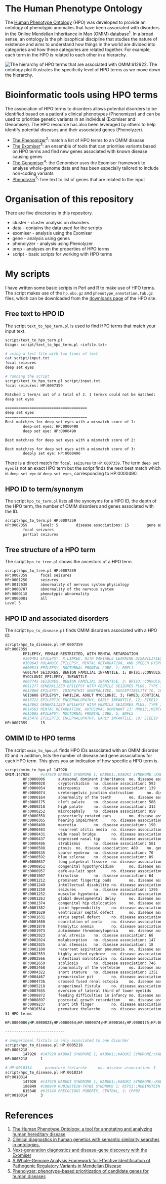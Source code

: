 # The Human Phenotype Ontology

The [Human Phenotype Ontology](http://human-phenotype-ontology.github.io/) (HPO) was developed to provide an ontology of phenotypic anomalies that have been associated with disorders in the Online Mendelian Inheritance in Man (OMIM) database<sup>1</sup>. In a broad sense, an ontology is the philosophical discipline that studies the nature of existence and aims to understand how things in the world are divided into categories and how these categories are related together. For example, each term in the HPO is related to each other in a hierarchy.

![The hierarchy of HPO terms that are associated with OMIM:612922. The ontology plot illustrates the specificity level of HPO terms as we move down the hierarchy.](prop/image/612922.png)

# Bioinformatic tools using HPO terms

The association of HPO terms to disorders allows potential disorders to be identified based on a patient's clinical phenotypes (Phenomizer) and can be used to prioritise genetic variants in an individual (Exomiser and Genomiser). The HPO resource has also been leveraged by others to help identify potential diseases and their associated genes (Phenolyzer).

* [The Phenomizer](http://compbio.charite.de/phenomizer/)<sup>2</sup>: match a list of HPO terms to an OMIM disease
* [The Exomiser](http://www.sanger.ac.uk/science/tools/exomiser)<sup>3</sup>: an ensemble of tools that can prioritise variants based on HPO terms and find new genes associated with known disease causing genes
* [The Genomiser](http://exomiser.github.io/Exomiser/manual/7/quickstart/#genomiser)<sup>4</sup>: the Genomiser uses the Exomiser framework to analyse whole-genome data and has been especially tailored to include non-coding variants
* [Phenolyzer](http://phenolyzer.usc.edu/)<sup>5</sup>: free text to list of genes that are related to the input

# Organisation of this repository

There are five directories in this repository.

* cluster - cluster analysis on disorders
* data - contains the data used for the scripts
* exomiser - analysis using the Exomiser
* gene - analysis using genes
* phenolyzer - analysis using Phenolyzer
* prop - analyses on the properties of HPO terms
* script - basic scripts for working with HPO terms

# My scripts

I have written some basic scripts in Perl and R to make use of HPO terms. The script makes use of the `hp.obo.gz` and `phenotype_annotation.tab.gz` files, which can be downloaded from the [downloads page](http://human-phenotype-ontology.github.io/downloads.html) of the HPO site.

## Free text to HPO ID

The script `text_to_hpo_term.pl` is used to find HPO terms that match your input text.

```bash
script/text_to_hpo_term.pl 
Usage: script/text_to_hpo_term.pl <infile.txt>

# using a test file with two lines of text
cat script/input.txt 
focal seizures
deep set eyes

# running the script
script/text_to_hpo_term.pl script/input.txt 
focal seizures: HP:0007359

Matched 1 term/s out of a total of 2. 1 term/s could not be matched:
deep set eyes

=====================================
deep set eyes
=====================================
Best match/es for deep set eyes with a mismatch score of 1:
        deep-set eyes: HP:0000490
        deep set eye: HP:0000490

Best match/es for deep set eyes with a mismatch score of 2:

Best match/es for deep set eyes with a mismatch score of 3:
        deeply set eye: HP:0000490
```

There is a direct match for `focal seizures` to `HP:0007359`. The term `deep set eyes` is not an exact HPO term but the script finds the next best match which is `deep set eye` or `deep-set eyes`, corresponding to HP:0000490.

## HPO ID to term/synonym

The script `hpo_to_term.pl` lists all the synonyms for a HPO ID, the depth of the HPO term, the number of OMIM disorders and genes  associated with the ID.

```bash
script/hpo_to_term.pl HP:0007359
HP:0007359      level: 5        disease associations: 15        gene associations: 42
        focal seizures
        partial seizures
```

## Tree structure of a HPO term

The script `hpo_to_tree.pl` shows the ancestors of a HPO term.

```bash
script/hpo_to_tree.pl HP:0007359
HP:0007359      focal seizures
HP:0001250      seizures
HP:0012638      abnormality of nervous system physiology
HP:0000707      abnormality of the nervous system
HP:0000118      phenotypic abnormality
HP:0000001      all
Level 5
```

## HPO ID and associated disorders

The script `hpo_to_disease.pl` finds OMIM disorders associated with a HPO ID.

```bash
script/hpo_to_disease.pl HP:0007359
HP:0007359
        EPILEPSY, FEMALE-RESTRICTED, WITH MENTAL RETARDATION
        #300491 EPILEPSY, X-LINKED, WITH VARIABLE LEARNING DISABILITIES AND BEHAVIORDISORDERS
        #300643 ROLANDIC EPILEPSY, MENTAL RETARDATION, AND SPEECH DYSPRAXIA, X-LINKED;RESDX
        #600513 EPILEPSY, NOCTURNAL FRONTAL LOBE, 1; ENFL1
        %601764 SEIZURES, BENIGN FAMILIAL INFANTILE, 1; BFIS1;;CONVULSIONS, BENIGN FAMILIAL INFANTILE, 1; BFIC1
        MYOCLONIC EPILEPSY, INFANTILE
        #607745 SEIZURES, BENIGN FAMILIAL INFANTILE, 3; BFIS3;;CONVULSIONS, BENIGN FAMILIAL INFANTILE, 3; BFIC3;;SEIZURES, BENIGN FAMILIAL NEONATAL-INFANTILE; BFNIS
        #611277 GENERALIZED EPILEPSY WITH FEBRILE SEIZURES PLUS, TYPE 3; GEFSP3;;GEFS+, TYPE 3; GEFS+3FEBRILE SEIZURES, FAMILIAL, 8, INCLUDED; FEB8, INCLUDED
        #613060 EPILEPSY, IDIOPATHIC GENERALIZED, SUSCEPTIBILITY TO, 10; EIG10GENERALIZED EPILEPSY WITH FEBRILE SEIZURES PLUS, TYPE 5, SUSCEPTIBILITYTO, INCLUDED; GEFS5, INCLUDED;;GEFS+, TYPE 5, SUSCEPTIBILITY TO, INCLUDED;;GEFS+5, SUSCEPTIBILITY TO, INCLUDED;;GEFSP5, SUSCEPTIBILITY TO, INCLUDED;;EPILEPSY, JUVENILE MYOCLONIC, SUSCEPTIBILITY TO, 7, INCLUDED; EJM7,INCLUDED
        %613608 EPILEPSY, FAMILIAL ADULT MYOCLONIC, 3; FAME3;;CORTICAL MYOCLONIC TREMOR WITH EPILEPSY, FAMILIAL, 3; FCMTE3
        #613722 EPILEPTIC ENCEPHALOPATHY, EARLY INFANTILE, 12; EIEE12
        #613863 GENERALIZED EPILEPSY WITH FEBRILE SEIZURES PLUS, TYPE 7; GEFSP7;;GEFS+, TYPE 7; GEFS+7FEBRILE SEIZURES, FAMILIAL, 3B, INCLUDED; FEB3B, INCLUDED
        #614563 MENTAL RETARDATION, AUTOSOMAL DOMINANT 13; MRD13;;MENTAL RETARDATION, AUTOSOMAL DOMINANT, 13, WITH NEURONAL MIGRATIONDEFECTS
        #615005 EPILEPSY, NOCTURNAL FRONTAL LOBE, 5; ENFL5
        #615476 EPILEPTIC ENCEPHALOPATHY, EARLY INFANTILE, 18; EIEE18
HP:0007359      15
```

## OMIM ID to HPO terms

The script `omim_to_hpo.pl` finds HPO IDs associated with an OMIM disorder ID and in addition, lists the number of disease and gene associations for each HPO term. This gives you an indication of how specific a HPO term is.

```bash
script/omim_to_hpo.pl 147920
OMIM:147920     #147920 KABUKI SYNDROME 1; KABUK1;;KABUKI SYNDROME;;KABUKI MAKE-UP SYNDROME; KMS;;NIIKAWA-KUROKI SYNDROME
        HP:0000006      autosomal dominant inheritance  no. disease association: 2675   no. gene association: 1238
        HP:0000028      cryptorchidism  no. disease association: 593    no. gene association: 455
        HP:0000054      micropenis      no. disease association: 139    no. gene association: 137
        HP:0000074      ureteropelvic junction obstruction      no. disease association: 10     no. gene association: 13
        HP:0000164      abnormality of the teeth        no. disease association: 159    no. gene association: 561
        HP:0000175      cleft palate    no. disease association: 586    no. gene association: 352
        HP:0000218      high palate     no. disease association: 313    no. gene association: 340
        HP:0000252      microcephaly    no. disease association: 959    no. gene association: 624
        HP:0000358      posteriorly rotated ears        no. disease association: 127    no. gene association: 238
        HP:0000365      hearing impairment      no. disease association: 483    no. gene association: 888
        HP:0000400      macrotia        no. disease association: 190    no. gene association: 122
        HP:0000403      recurrent otitis media  no. disease association: 54     no. gene association: 56
        HP:0000431      wide nasal bridge       no. disease association: 298    no. gene association: 317
        HP:0000437      depressed nasal tip     no. disease association: 12     no. gene association: 17
        HP:0000486      strabismus      no. disease association: 581    no. gene association: 521
        HP:0000508      ptosis  no. disease association: 489    no. gene association: 397
        HP:0000535      sparse eyebrow  no. disease association: 70     no. gene association: 62
        HP:0000592      blue sclerae    no. disease association: 89     no. gene association: 57
        HP:0000637      long palpebral fissure  no. disease association: 32     no. gene association: 20
        HP:0000851      congenital hypothyroidism       no. disease association: 14     no. gene association: 15
        HP:0000957      cafe-au-lait spot       no. disease association: 79     no. gene association: 81
        HP:0001007      hirsutism       no. disease association: 64     no. gene association: 138
        HP:0001212      prominent fingertip pads        no. disease association: 9      no. gene association: 7
        HP:0001249      intellectual disability no. disease association: 971    no. gene association: 1114
        HP:0001250      seizures        no. disease association: 1295   no. gene association: 1019
        HP:0001252      muscular hypotonia      no. disease association: 1014   no. gene association: 943
        HP:0001263      global developmental delay      no. disease association: 734    no. gene association: 911
        HP:0001374      congenital hip dislocation      no. disease association: 41     no. gene association: 47
        HP:0001382      joint hypermobility     no. disease association: 234    no. gene association: 199
        HP:0001629      ventricular septal defect       no. disease association: 304    no. gene association: 206
        HP:0001631      atria septal defect     no. disease association: 244    no. gene association: 205
        HP:0001680      coarctation of aorta    no. disease association: 42     no. gene association: 47
        HP:0001878      hemolytic anemia        no. disease association: 73     no. gene association: 84
        HP:0001973      autoimmune thrombocytopenia     no. disease association: 14     no. gene association: 24
        HP:0002023      anal atresia    no. disease association: 68     no. gene association: 105
        HP:0002024      malabsorption   no. disease association: 147    no. gene association: 172
        HP:0002025      anal stenosis   no. disease association: 18     no. gene association: 25
        HP:0002100      recurrent aspiration pneumonia  no. disease association: 6      no. gene association: 4
        HP:0002553      highly arched eyebrow   no. disease association: 96     no. gene association: 82
        HP:0002566      intestinal malrotation  no. disease association: 92     no. gene association: 66
        HP:0002650      scoliosis       no. disease association: 746    no. gene association: 567
        HP:0003468      abnormality of the vertebrae    no. disease association: 20     no. gene association: 291
        HP:0004322      short stature   no. disease association: 1351   no. gene association: 811
        HP:0004467      preauricular pit        no. disease association: 34     no. gene association: 37
        HP:0004736      crossed fused renal ectopia     no. disease association: 2      no. gene association: 5
        HP:0005218      anoperineal fistula     no. disease association: 1      no. gene association: 2
        HP:0007655      eversion of lateral third of lower eyelids      no. disease association: 2      no. gene association: 4
        HP:0008872      feeding difficulties in infancy no. disease association: 240    no. gene association: 287
        HP:0008897      postnatal growth retardation    no. disease association: 87     no. gene association: 101
        HP:0009237      short 5th finger        no. disease association: 15     no. gene association: 25
        HP:0010314      premature thelarche     no. disease association: 3      no. gene association: 5
51 HPO terms

HP:0000006;HP:0000028;HP:0000054;HP:0000074;HP:0000164;HP:0000175;HP:0000218;HP:0000252;HP:0000358;HP:0000365;HP:0000400;HP:0000403;HP:0000431;HP:0000437;HP:0000486;HP:0000508;HP:0000535;HP:0000592;HP:0000637;HP:0000851;HP:0000957;HP:0001007;HP:0001212;HP:0001249;HP:0001250;HP:0001252;HP:0001263;HP:0001374;HP:0001382;HP:0001629;HP:0001631;HP:0001680;HP:0001878;HP:0001973;HP:0002023;HP:0002024;HP:0002025;HP:0002100;HP:0002553;HP:0002566;HP:0002650;HP:0003468;HP:0004322;HP:0004467;HP:0004736;HP:0005218;HP:0007655;HP:0008872;HP:0008897;HP:0009237;HP:0010314;

---------------------------

# anoperineal fistula is only associated to one disorder
script/hpo_to_disease.pl HP:0005218
HP:0005218
        147920  #147920 KABUKI SYNDROME 1; KABUK1;;KABUKI SYNDROME;;KABUKI MAKE-UP SYNDROME; KMS;;NIIKAWA-KUROKI SYNDROME
HP:0005218      1

# HP:0010314      premature thelarche     no. disease association: 3      no. gene association: 5
script/hpo_to_disease.pl HP:0010314 
HP:0010314
        147920  #147920 KABUKI SYNDROME 1; KABUK1;;KABUKI SYNDROME;;KABUKI MAKE-UP SYNDROME; KMS;;NIIKAWA-KUROKI SYNDROME
        180849  #180849 RUBINSTEIN-TAYBI SYNDROME 1; RSTS1;;RUBINSTEIN SYNDROME;;BROAD THUMBS AND GREAT TOES, CHARACTERISTIC FACIES, AND MENTAL RETARDATION;;BROAD THUMB-HALLUX SYNDROME
        615346  #615346 PRECOCIOUS PUBERTY, CENTRAL, 2; CPPB2
HP:0010314      3
```

# References

1. [The Human Phenotype Ontology: a tool for annotating and analyzing human hereditary disease](https://www.ncbi.nlm.nih.gov/pubmed/18950739)
2. [Clinical diagnostics in human genetics with semantic similarity searches in ontologies.](https://www.ncbi.nlm.nih.gov/pubmed/19800049)
3. [Next-generation diagnostics and disease-gene discovery with the Exomiser](https://www.ncbi.nlm.nih.gov/pubmed/26562621)
4. [A Whole-Genome Analysis Framework for Effective Identification of Pathogenic Regulatory Variants in Mendelian Disease](https://www.ncbi.nlm.nih.gov/pubmed/27569544)
5. [Phenolyzer: phenotype-based prioritization of candidate genes for human diseases](https://www.ncbi.nlm.nih.gov/pubmed/26192085)

